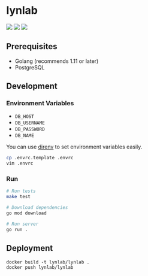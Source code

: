 # lynlab

[![](https://img.shields.io/travis/lynlab/lynlab.svg?style=for-the-badge&maxAge=3600)](https://travis-ci.org/lynlab/lynlab)
[![](https://img.shields.io/codecov/c/github/lynlab/lynlab.svg?style=for-the-badge&maxAge=3600)](https://codecov.io/gh/lynlab/lynlab)
[![](https://img.shields.io/github/languages/top/lynlab/lynlab.svg?style=for-the-badge&colorB=375eab&maxAge=3600)](#)

## Prerequisites

- Golang (recommends 1.11 or later)
- PostgreSQL

## Development

### Environment Variables

- `DB_HOST`
- `DB_USERNAME`
- `DB_PASSWORD`
- `DB_NAME`

You can use [direnv](https://direnv.net/) to set environment variables easily.

```sh
cp .envrc.template .envrc
vim .envrc
```

### Run

```sh
# Run tests
make test

# Download dependencies
go mod download

# Run server
go run .
```

## Deployment
```
docker build -t lynlab/lynlab .
docker push lynlab/lynlab
```
